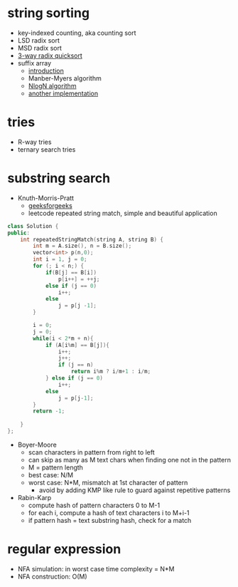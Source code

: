 # string sorting
- key-indexed counting, aka counting sort
- LSD radix sort
- MSD radix sort
- [3-way radix quicksort](https://en.wikipedia.org/wiki/Multi-key_quicksort)
- suffix array
  - [introduction](https://www.geeksforgeeks.org/suffix-array-set-1-introduction/)
  - Manber-Myers algorithm
  - [NlogN algorithm](https://www.geeksforgeeks.org/suffix-array-set-2-a-nlognlogn-algorithm/)
  - [another implementation](http://apps.topcoder.com/forums/?module=RevisionHistory&messageID=1171511)

# tries
- R-way tries
- ternary search tries

# substring search
- Knuth-Morris-Pratt
  - [geeksforgeeks](https://www.geeksforgeeks.org/kmp-algorithm-for-pattern-searching/)
  - leetcode repeated string match, simple and beautiful application
```C++
class Solution {
public:
    int repeatedStringMatch(string A, string B) {
        int m = A.size(), n = B.size();
        vector<int> p(n,0);
        int i = 1, j = 0;
        for (; i < n;) {
            if(B[j] == B[i])
                p[i++] = ++j;
            else if (j == 0)
                i++;
            else
                j = p[j -1];
        }

        i = 0;
        j = 0;
        while(i < 2*m + n){
            if (A[i%m] == B[j]){
                i++;
                j++;
                if (j == n)
                    return i%m ? i/m+1 : i/m;
            } else if (j == 0)
                i++;
            else
                j = p[j-1];
        }
        return -1;
        
    }
};
```
  
- Boyer-Moore
  - scan characters in pattern from right to left
  - can skip as many as M text chars when finding one not in the pattern
  - M = pattern length
  - best case: N/M
  - worst case: N\*M, mismatch at 1st character of pattern
    - avoid by adding KMP like rule to guard against repetitive patterns
- Rabin-Karp
  - compute hash of pattern characters 0 to M-1
  - for each i, compute a hash of text characters i to M+i-1
  - if pattern hash = text substring hash, check for a match

# regular expression
- NFA simulation: in worst case time complexity = N\*M
- NFA construction: O(M)
